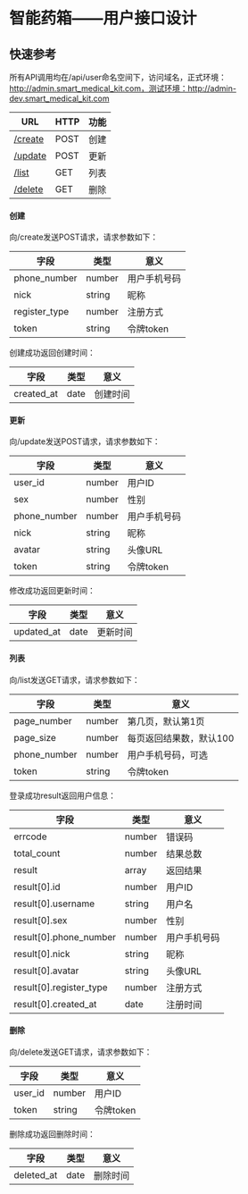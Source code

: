 智能药箱——用户接口设计
==========

快速参考
--------
所有API调用均在/api/user命名空间下，访问域名，正式环境：http://admin.smart_medical_kit.com，测试环境：http://admin-dev.smart_medical_kit.com

URL|HTTP|功能
---|----|----
[/create](#创建)|POST|创建
[/update](#更新)|POST|更新
[/list](#列表)|GET|列表
[/delete](#删除)|GET|删除

#### 创建
向/create发送POST请求，请求参数如下：

字段|类型|意义
----|----|----
phone_number|number|用户手机号码
nick|string|昵称
register_type|number|注册方式
token|string|令牌token

创建成功返回创建时间：

字段|类型|意义
----|----|----
created_at|date|创建时间

#### 更新
向/update发送POST请求，请求参数如下：

字段|类型|意义
----|----|----
user_id|number|用户ID
sex|number|性别
phone_number|number|用户手机号码
nick|string|昵称
avatar|string|头像URL
token|string|令牌token

修改成功返回更新时间：

字段|类型|意义
----|----|----
updated_at|date|更新时间

#### 列表
向/list发送GET请求，请求参数如下：

字段|类型|意义
----|----|----
page_number|number|第几页，默认第1页
page_size|number|每页返回结果数，默认100
phone_number|number|用户手机号码，可选
token|string|令牌token

登录成功result返回用户信息：

字段|类型|意义
----|----|----
errcode|number|错误码
total_count|number|结果总数
result|array|返回结果
result[0].id|number|用户ID
result[0].username|string|用户名
result[0].sex|number|性别
result[0].phone_number|number|用户手机号码
result[0].nick|string|昵称
result[0].avatar|string|头像URL
result[0].register_type|number|注册方式
result[0].created_at|date|注册时间

#### 删除
向/delete发送GET请求，请求参数如下：

字段|类型|意义
----|----|----
user_id|number|用户ID
token|string|令牌token

删除成功返回删除时间：

字段|类型|意义
----|----|----
deleted_at|date|删除时间
